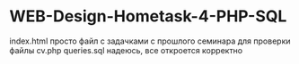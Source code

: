 # WEB-Design-Hometask-4-PHP-SQL
index.html просто файл с задачками с прошлого семинара
для проверки файлы 
cv.php
queries.sql
надеюсь, все откроется корректно
